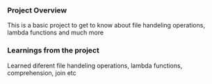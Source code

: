 ### Project Overview

 This is a basic project to get to know about file handeling operations, lambda functions and much more


### Learnings from the project

 Learned diferent file handeling operations, lambda functions, comprehension, join etc


